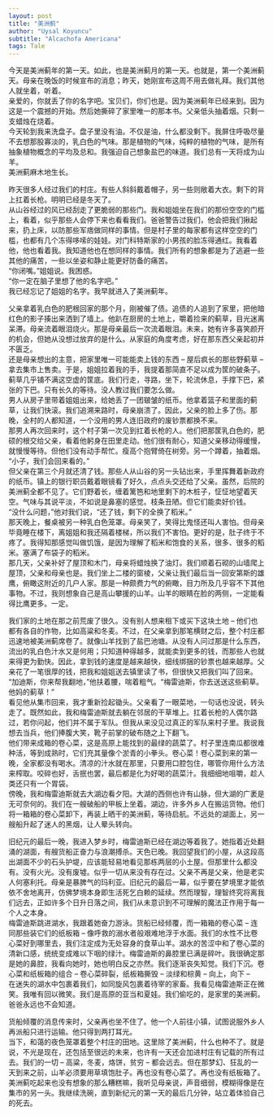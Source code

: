 ```yaml
---
layout: post
title: "美洲蓟"
author: "Uysal Koyuncu"
subtitle: "Alcachofa Americana"
tags: Tale
---
```


今天是美洲蓟年的第一天。如此，也是美洲蓟月的第一天。也就是，第一个美洲蓟天。母亲在晚饭的时候宣布的消息；昨天，她刚宣布这周不用去做礼拜。我们其他人就坐着，听着。  
亲爱的，你就丢了你的名字吧。宝贝们，你们也是。因为美洲蓟年已经来到。因为这是一个震撼的开始。然后她撕碎了家里唯一的那本书。父亲低头抽着烟。只剩一支蜡烛在烧着。  
今天轮到我来洗盘子。盘子里没有油。不仅是油，什么都没剩下。我屏住呼吸尽量不去想那股寡淡的，乳白色的气味。那是植物的气味，纯粹的植物的气味，是所有抽象植物概念的平均及总和。我强迫自己想象盐巴的味道。我们总有一天将成为山羊。  
美洲蓟麻木地生长。  
  
昨天很多人经过我们的村庄。有些人斜斜戴着帽子，另一些则敞着大衣。剩下的背上扛着长枪。明明已经是冬天了。  
从山谷经过的风已经刮走了更脆弱的那些门。我和姐姐坐在我们的那份空空的门槛上，看着，似乎那些人会停下来也看看我们。爸爸警告过我们，他会把我们揪起来，扔上床，以防那些军痞做同样的事情。但是村子里的每家都有这样空空的门槛，也都有几个冻得哆嗦的娃娃。对门科特斯家的小男孩的脸冻得通红。我看着他，他也看着我。我知道他也在想同样的事情。我们所有的想象都是为了逃避一些其他的痛苦，一些以坐姿和静止能更好防备的痛苦。  
“你闭嘴。”姐姐说。我困惑。  
“你一定在脑子里想了他的名字吧。”  
我已经忘记了姐姐的名字。我早就进入了美洲蓟年。  
  
父亲拿着乳白色的肥根回家的那个月，刚被催了债。追债的人追到了家里，把他暗红色的影子揍出来洒到了墙上。他趴在厨房的土地上，嚼着捡来的蓟草，目光迷离呆滞。母亲流着眼泪烧火。那是母亲最后一次流着眼泪。未来，她有许多喜笑颜开的机会，但她从没想过放弃的是什么。从家庭的角度考虑，好在那东西父亲起初并不匮乏。  
还是母亲想出的主意，把家里唯一可能能卖上钱的东西 – 屋后疯长的那些野蓟草 – 拿去集市上售卖。于是，姐姐拉着我的手，我提着那简直不足以成为筐的破条子。蓟草几乎铺不满这空虚的筐底。我们行走，寻路，坐下，轮流休息，手撑下巴，紧张的下巴。只有长久的等待。没人教过我们要怎么做。  
男人从房子里带着姐姐出来，给她丢了一团皲皱的纸币。他拿着篮子和里面的蓟草，让我们快滚。我们追溯来路时，母亲崩溃了。因此，父亲的脸上多了伤。那晚，全村的人都知道，一个没用的男人连旧政府的废钞票都换不来。  
那男人再次回来时，这个村子第一次见到扛着长枪的人。他们把那筐乳白色的，肥硕的根交给父亲，看着他躬身在田里走动。他们很有耐心，知道父亲移动得缓慢，就慢慢等待。但他们没有动手帮忙。瘦高个抱臂倚在树旁。另一个蹲着，抽着烟。  
“小子，我们会回来看的。”  
但父亲在第三个月就还清了钱。那些人从山谷的另一头钻出来，手里挥舞着新政府的纸币。镇上的银行职员戴着眼镜看了好久，点点头交还给了父亲。虽然，后院的美洲蓟全都不见了。它们野着长，缠着篱笆和地里剩下的木桩子，怔怔地望着天空。气味与其说平淡，不如说是鼻塞的感觉。枝条丑陋。但它们能卖好价钱。  
“没什么问题，”他对我们说，“还了钱，剩下的全换了稻米。”  
那天晚上，餐桌被另一种乳白色笼罩。母亲笑了，笑得比鬼怪还叫人害怕。但母亲毕竟睡在楼下，离姐姐和我还隔着楼梯，所以我们不害怕。更好的是，肚子终于不疼了。我得知那感觉叫做饥饿，是因为理解了稻米和饱食的关系，很多、很多的稻米。塞满了布袋子的稻米。  
那几天，父亲补好了屋顶和木门，母亲将蜡烛换了油灯。我们顺着石砌的山墙爬上屋顶，父亲和母亲也是。我们坐上二楼的窗棱，父亲让我们最后当一回安第斯的雄鹰，俯瞰这附近的几户人家。那是一种颇费力气的俯瞰，目力所及几乎容不下其他事物。不过，我则想象自己是高山攀援的山羊。山羊的眼睛在脸的两侧，一定能看得比鹰更多。一定。  
  
我们家的土地在那之前荒废了很久。没有别人想来租下或买下这块土地 – 他们也都有各自的作物，比如高粱和冬麦。不过，在父亲拿到那笔横财之后，整个村庄都迅速地被美洲蓟席卷了。就像山羊找到了盐巴池塘。从没有人问过那是什么东西，流出的乳白色汁水又是何用；只知道种得越多，就能卖到更多的钱，而那些人也就来得更为勤快。因此，拿到钱的速度是越来越快，细线绑捆的钞票也越来越厚。父亲花了一笔很厚的钱，把我和姐姐送去镇里读了书，但很快又把我们叫了回来。  
“加迪斯，你来帮我翻地，”他扶着腰，喘着粗气。“梅雷迪斯，你去送送这些蓟草。他妈的蓟草！”  
看见他从集市回来，我才重新捡起锄头。父亲看了一眼菜地，一句话也没说，转头走了。既然如此，我和梅雷迪斯就去躺在邻居的干草堆上。扛着长枪的人偶尔路过，若你问起，他们并不属于军队。但我从来没见过真正的军队来村子里。我说我想去当兵，他们捧腹大笑，靴子前掌的破布随之上下翻飞。  
他们带来成箱的卷心菜，这是高原上能找到的最绿的蔬菜了。村子里连南瓜都很难种活，等到成熟时，它们充其量像个淤青的小拳头。卷心菜！卷心菜到来的第一晚，全家都没有喝水。清凉的汁水就在那里，只要用口腔包住，哪管你用什么方法来榨取。咬碎也好，舌抿也罢，最后都是化为好喝的蔬菜汁。我细细地咀嚼，趁人类还只有一个胃袋。  
傍晚，我和梅雷迪斯就去大湖边看夕阳。大湖的西侧也许有山脉，但大湖的广袤是无可奈何的。我们在一艘破船的甲板上坐着。湖边，许多外乡人在搬运货物。他们将一箱箱的卷心菜卸下，再装上晒干的美洲蓟，等待启航。不远处的湖面上，另一艘船升起了迷人的黑烟，让人晕头转向。  
  
旧纪元的最后一晚，我进入梦乡时，梅雷迪斯已经在湖边等着我了。她指着近处翻涌的湖面，有艘货船正奋力与浪潮搏杀。天色已晚。我回望我们的小屋，从这段高出湖面不少的石头护堤，应该能轻易地看见那栋两层的小土屋。但那里什么都没有。没有火光。没有废墟。似乎一切从来没有存在过。父亲不再是父亲，他是老实人何塞利托。母亲是暴脾气的玛利亚。旧纪元的最后一幕，似乎要在梦境里才能依依不舍地离开，仿佛梦境本身即生活死乞白赖的延续。然而理智，理智终究将离我们远去，正如许多个日升日落之间，我们从未意识到不可理解的魔法正作用于每一个人之本身。  
梅雷迪斯跳进湖水，我跟着她奋力游泳。货船已经倾覆，而一箱箱的卷心菜 – 连同那些装它们的纸板箱 – 像呼救的溺水者般艰难地浮于水面。我们的水性不比卷心菜好到哪里去，我们注定成为无处容身的食草山羊。湖水的苦涩中和了卷心菜的清新口感，统统变成难以下咽的绿汁。梅雷迪斯的鼻腔里已满是碎叶。我很确定那是她的鼻腔，我看向她时，她也明白反之亦然。我们逐渐丧失知觉。我们下沉。卷心菜和纸板箱的组合 – 卷心菜碎裂，纸板箱撕毁 – 淡绿和棕黄 – 向上，向下 –  
在迷失的湖水中包裹着我们，如同旋风包裹着待宰的家畜。我看见梅雷迪斯正在微笑。我唯有回以微笑。我们是高原的亚当和夏娃。我们偷吃的，是家里的美洲蓟。爸爸永远也不会知道。  
  
货船倾覆的消息传来时，父亲再也坐不住了。他一个人前往小镇，试图说服外乡人再派船只进行运输。他只得到两打耳光。  
当下，和蔼的夜色笼罩着整个村庄的田地。这里除了美洲蓟，什么也种不了。就是说，不光是现在，还包括至很远的未来，也许有一天还会加进村庄有记载的所有过去。我们的一切 – 高粱，冬麦，烙饼，贫穷 – 都会远去。但在那梦幻、狂乱的一天到来之前，山羊必须要用草填饱肚子。再也没有卷心菜了。再也没有纸板箱了。  
美洲蓟吃起来也没有想象的那么糟糕嘛，我听见母亲说，声音细弱，模糊得像是在集市的另一头。我继续洗碗，直到新纪元的第一天的最后几分钟，站立着体验自己的死去。
